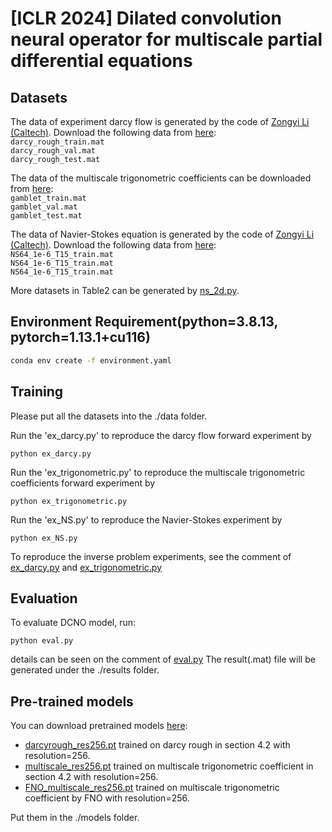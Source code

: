 # [ICLR 2024] Dilated convolution neural operator for multiscale partial differential equations

##  Datasets
The data of experiment darcy flow is generated by the code of [Zongyi Li (Caltech)](https://github.com/zongyi-li/fourier_neural_operator). Download the following data from [here](https://drive.google.com/drive/folders/1qSqVtW7eVTTojz-_Ic7n7dO_NevOWzEs?usp=drive_link):
<br>`darcy_rough_train.mat`
<br>`darcy_rough_val.mat`
<br>`darcy_rough_test.mat`

The data of the multiscale trigonometric coefficients can be downloaded from [here](https://mega.nz/folder/nJ0zVKqJ#YFjqWNUy_6F9i7ZM8VNhMg):
<br>`gamblet_train.mat`
<br>`gamblet_val.mat`
<br>`gamblet_test.mat`

The data of Navier-Stokes equation is generated by the code of [Zongyi Li (Caltech)](https://github.com/zongyi-li/fourier_neural_operator). Download the following data from [here](https://drive.google.com/drive/folders/1qSqVtW7eVTTojz-_Ic7n7dO_NevOWzEs?usp=drive_link):
<br>`NS64_1e-6_T15_train.mat`
<br>`NS64_1e-6_T15_train.mat`
<br>`NS64_1e-6_T15_train.mat`

More datasets in Table2 can be generated by [ns_2d.py](https://github.com/cesare4444/DCNO-ICLR2024/blob/main/DCNO/data_generation/navier_stokes/ns_2d.py).

## Environment Requirement(python=3.8.13, pytorch=1.13.1+cu116)
```bash
conda env create -f environment.yaml
```

##  Training
Please put all the datasets into the ./data folder.

Run the 'ex_darcy.py' to reproduce the  darcy flow forward experiment by
```train
python ex_darcy.py  
```
  
Run the 'ex_trigonometric.py' to reproduce the multiscale trigonometric coefficients forward experiment by
```train
python ex_trigonometric.py 
```

Run the 'ex_NS.py' to reproduce the Navier-Stokes experiment by
```train
python ex_NS.py 
```
To reproduce the inverse problem experiments, see the comment of [ex_darcy.py](https://github.com/cesare4444/DCNO-ICLR2024/blob/main/DCNO/ex_darcy.py)  and [ex_trigonometric.py](https://github.com/cesare4444/DCNO-ICLR2024/blob/main/DCNO/ex_trigonometric.py)

## Evaluation
To evaluate DCNO model, run:

```eval
python eval.py 
```
details can be seen on the comment of [eval.py](https://github.com/cesare4444/DCNO-ICLR2024/blob/main/DCNO/eval.py)
The result(.mat) file will be generated under the ./results folder. 

##  Pre-trained models
You can download pretrained models [here](https://drive.google.com/drive/folders/1Tnjh7Vnr_lmdYpePl60ZHuYTzfcz_8Zl?usp=share_link):
- [darcyrough_res256.pt](https://drive.google.com/file/d/14GQMdM573oCNIJNWO_pcvUpTim7vmw0O/view?usp=share_link) trained on darcy rough in section 4.2 with resolution=256.
- [multiscale_res256.pt](https://drive.google.com/file/d/1uPX38qqEastYhp7_iH3MbHB0PSXP6lDc/view?usp=share_link) trained on multiscale trigonometric coefficient in section 4.2 with resolution=256.
- [FNO_multiscale_res256.pt](https://drive.google.com/file/d/1MZAIQhBjVh0-ja-Q6vi17kxYl9X5pKTw/view?usp=share_link) trained on multiscale trigonometric coefficient by FNO with resolution=256.


Put them in the ./models folder.
